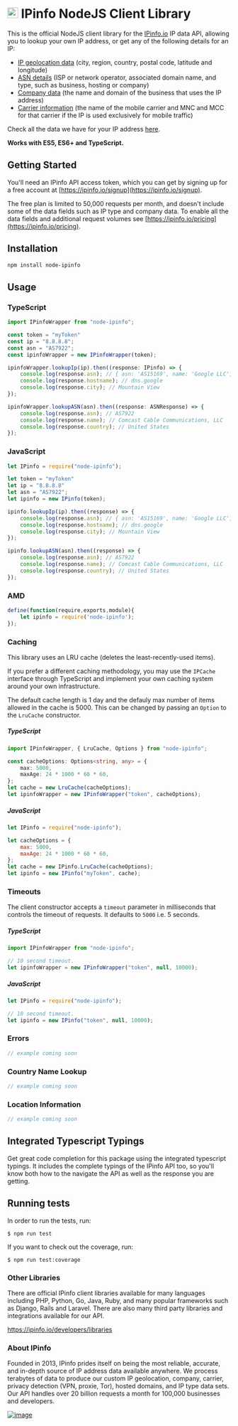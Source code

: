 # [<img src="https://ipinfo.io/static/ipinfo-small.svg" alt="IPinfo" width="24"/>](https://ipinfo.io/) IPinfo NodeJS Client Library

This is the official NodeJS client library for the [IPinfo.io](https://ipinfo.io) IP data API, allowing you to lookup your own IP address, or get any of the following details for an IP:

- [IP geolocation data](https://ipinfo.io/ip-geolocation-api) (city, region, country, postal code, latitude and longitude)
- [ASN details](https://ipinfo.io/asn-api) (ISP or network operator, associated domain name, and type, such as business, hosting or company)
- [Company data](https://ipinfo.io/ip-company-api) (the name and domain of the business that uses the IP address)
- [Carrier information](https://ipinfo.io/ip-carrier-api) (the name of the mobile carrier and MNC and MCC for that carrier if the IP is used exclusively for mobile traffic)

Check all the data we have for your IP address [here](https://ipinfo.io/what-is-my-ip).

**Works with ES5, ES6+ and TypeScript.**

## Getting Started

You'll need an IPinfo API access token, which you can get by signing up for a free account at [https://ipinfo.io/signup](https://ipinfo.io/signup).

The free plan is limited to 50,000 requests per month, and doesn't include some of the data fields such as IP type and company data. To enable all the data fields and additional request volumes see [https://ipinfo.io/pricing](https://ipinfo.io/pricing).

## Installation

```sh
npm install node-ipinfo
```

## Usage

### TypeScript

```typescript
import IPinfoWrapper from "node-ipinfo";

const token = "myToken"
const ip = "8.8.8.8";
const asn = "AS7922";
const ipinfoWrapper = new IPinfoWrapper(token);

ipinfoWrapper.lookupIp(ip).then((response: IPinfo) => {
    console.log(response.asn); // { asn: 'AS15169', name: 'Google LLC', domain: 'google.com', route: '8.8.8.0/24', type: 'business' }
    console.log(response.hostname); // dns.google
    console.log(response.city); // Mountain View
});

ipinfoWrapper.lookupASN(asn).then((response: ASNResponse) => {
    console.log(response.asn); // AS7922
    console.log(response.name); // Comcast Cable Communications, LLC
    console.log(response.country); // United States
});
```

### JavaScript

```javascript
let IPinfo = require("node-ipinfo");

let token = "myToken"
let ip = "8.8.8.8"
let asn = "AS7922";
let ipinfo = new IPinfo(token);

ipinfo.lookupIp(ip).then((response) => {
    console.log(response.asn); // { asn: 'AS15169', name: 'Google LLC', domain: 'google.com', route: '8.8.8.0/24', type: 'business' }
    console.log(response.hostname); // dns.google
    console.log(response.city); // Mountain View
});

ipinfo.lookupASN(asn).then((response) => {
    console.log(response.asn); // AS7922
    console.log(response.name); // Comcast Cable Communications, LLC
    console.log(response.country); // United States
});
```

### AMD

```javascript
define(function(require,exports,module){
    let ipinfo = require('node-ipinfo');
});
```

### Caching

This library uses an LRU cache (deletes the least-recently-used items).

If you prefer a different caching methodology, you may use the `IPCache` interface through TypeScript and implement your own caching system around your own infrastructure.

The default cache length is 1 day and the defauly max number of items allowed in the cache is 5000. This can be changed by passing an `Option` to the `LruCache` constructor.

##### TypeScript

```typescript
import IPinfoWrapper, { LruCache, Options } from "node-ipinfo";

const cacheOptions: Options<string, any> = {
    max: 5000,
    maxAge: 24 * 1000 * 60 * 60,
};
let cache = new LruCache(cacheOptions);
let ipinfoWrapper = new IPinfoWrapper("token", cacheOptions);
```

##### JavaScript

```javascript
let IPinfo = require("node-ipinfo");

let cacheOptions = {
    max: 5000,
    maxAge: 24 * 1000 * 60 * 60,
};
let cache = new IPinfo.LruCache(cacheOptions);
let ipinfo = new IPinfo("myToken", cache);
```

### Timeouts

The client constructor accepts a `timeout` parameter in milliseconds that
controls the timeout of requests. It defaults to `5000` i.e. 5 seconds.

##### TypeScript

```typescript
import IPinfoWrapper from "node-ipinfo";

// 10 second timeout.
let ipinfoWrapper = new IPinfoWrapper("token", null, 10000);
```

##### JavaScript

```javascript
let IPinfo = require("node-ipinfo");

// 10 second timeout.
let ipinfo = new IPinfo("token", null, 10000);
```

### Errors

```javascript
// example coming soon
```

### Country Name Lookup

```javascript
// example coming soon
```

### Location Information

```javascript
// example coming soon
```

## Integrated Typescript Typings

Get great code completion for this package using the integrated typescript typings. It includes the complete typings of the IPinfo API too, so you'll know both how to the navigate the API as well as the response you are getting.

## Running tests

In order to run the tests, run:

    $ npm run test

If you want to check out the coverage, run:

    $ npm run test:coverage

### Other Libraries

There are official IPinfo client libraries available for many languages including PHP, Python, Go, Java, Ruby, and many popular frameworks such as Django, Rails and Laravel. There are also many third party libraries and integrations available for our API.

https://ipinfo.io/developers/libraries

### About IPinfo

Founded in 2013, IPinfo prides itself on being the most reliable, accurate, and in-depth source of IP address data available anywhere. We process terabytes of data to produce our custom IP geolocation, company, carrier, privacy detection (VPN, proxie, Tor), hosted domains, and IP type data sets. Our API handles over 20 billion requests a month for 100,000 businesses and developers.

[![image](https://avatars3.githubusercontent.com/u/15721521?s=128&u=7bb7dde5c4991335fb234e68a30971944abc6bf3&v=4)](https://ipinfo.io/)

